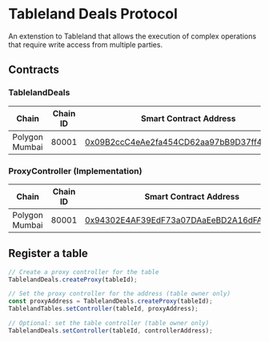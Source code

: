 # Tableland Deals Protocol

An extenstion to Tableland that allows the execution of complex operations that
require write access from multiple parties.

## Contracts

### TablelandDeals

| Chain           | Chain ID  | Smart Contract Address                                                                                                          |
| --------------- | --------- | ------------------------------------------------------------------------------------------------------------------------------- |
| Polygon Mumbai  | 80001     | [0x09B2ccC4eAe2fa454CD62aa97bB9D37ff4EbEEB5](https://mumbai.polygonscan.com/address/0x09B2ccC4eAe2fa454CD62aa97bB9D37ff4EbEEB5) |

### ProxyController (Implementation)

| Chain           | Chain ID  | Smart Contract Address                                                                                                          |
| --------------- | --------- | ------------------------------------------------------------------------------------------------------------------------------- |
| Polygon Mumbai  | 80001     | [0x94302E4AF39EdF73a07DAaEeBD2A16dFAB286e5C](https://mumbai.polygonscan.com/address/0x94302E4AF39EdF73a07DAaEeBD2A16dFAB286e5C) |

## Register a table

```js
// Create a proxy controller for the table
TablelandDeals.createProxy(tableId);

// Set the proxy controller for the address (table owner only)
const proxyAddress = TablelandDeals.createProxy(tableId);
TablelandTables.setController(tableId, proxyAddress);

// Optional: set the table controller (table owner only)
TablelandDeals.setController(tableId, controllerAddress);
```
